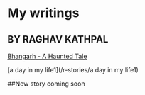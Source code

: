 # My writings 
## BY RAGHAV KATHPAL 

[Bhangarh - A Haunted Tale](/r-stories/bhangarh)

[a day in my life1](/r-stories/a day in my life1)

##New story coming soon